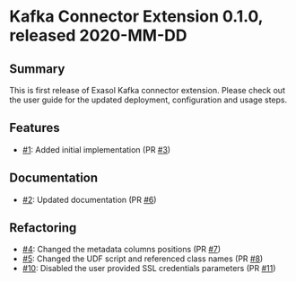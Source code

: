 # Kafka Connector Extension 0.1.0, released 2020-MM-DD

## Summary

This is first release of Exasol Kafka connector extension. Please check out the
user guide for the updated deployment, configuration and usage steps.

## Features

* [#1](https://github.com/exasol/kafka-connector-extension/issues/1): Added initial implementation (PR [#3](https://github.com/exasol/kafka-connector-extension/pull/3))

## Documentation

* [#2](https://github.com/exasol/kafka-connector-extension/issues/2): Updated documentation (PR [#6](https://github.com/exasol/kafka-connector-extension/pull/6))

## Refactoring

* [#4](https://github.com/exasol/kafka-connector-extension/issues/4): Changed the metadata columns positions (PR [#7](https://github.com/exasol/kafka-connector-extension/pull/7))
* [#5](https://github.com/exasol/kafka-connector-extension/issues/5): Changed the UDF script and referenced class names (PR [#8](https://github.com/exasol/kafka-connector-extension/pull/8))
* [#10](https://github.com/exasol/kafka-connector-extension/issues/10): Disabled the user provided SSL credentials parameters (PR [#11](https://github.com/exasol/kafka-connector-extension/pull/11))
